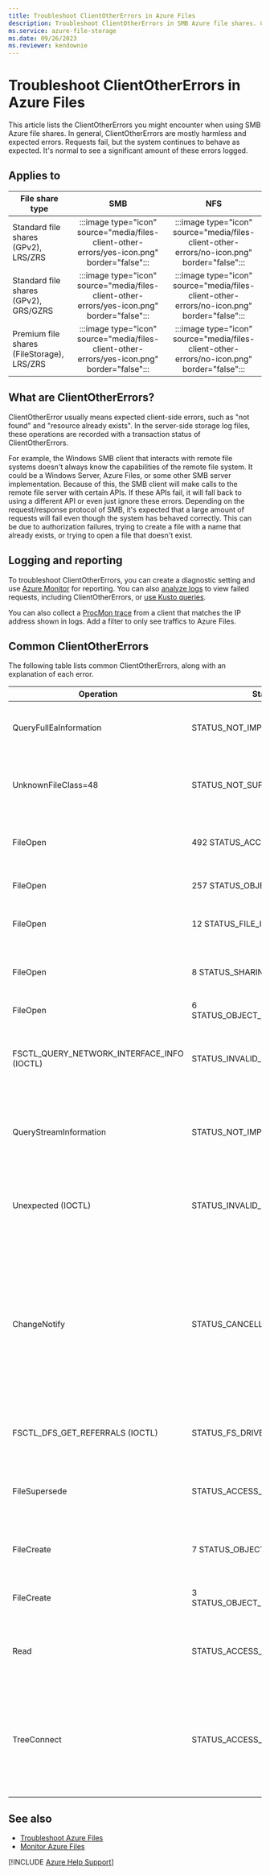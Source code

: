 ```yaml
---
title: Troubleshoot ClientOtherErrors in Azure Files
description: Troubleshoot ClientOtherErrors in SMB Azure file shares. ClientOtherErrors are requests that fail, but the system still behaves as expected.
ms.service: azure-file-storage
ms.date: 09/26/2023
ms.reviewer: kendownie
---
```


# Troubleshoot ClientOtherErrors in Azure Files

This article lists the ClientOtherErrors you might encounter when using SMB Azure file shares. In general, ClientOtherErrors are mostly harmless and expected errors. Requests fail, but the system continues to behave as expected. It's normal to see a significant amount of these errors logged.

## Applies to

| File share type | SMB | NFS |
|-|:-:|:-:|
| Standard file shares (GPv2), LRS/ZRS | :::image type="icon" source="media/files-client-other-errors/yes-icon.png" border="false":::  | :::image type="icon" source="media/files-client-other-errors/no-icon.png" border="false"::: |
| Standard file shares (GPv2), GRS/GZRS | :::image type="icon" source="media/files-client-other-errors/yes-icon.png" border="false":::  | :::image type="icon" source="media/files-client-other-errors/no-icon.png" border="false"::: |
| Premium file shares (FileStorage), LRS/ZRS | :::image type="icon" source="media/files-client-other-errors/yes-icon.png" border="false":::  | :::image type="icon" source="media/files-client-other-errors/no-icon.png" border="false"::: |

## What are ClientOtherErrors?

ClientOtherError usually means expected client-side errors, such as "not found" and "resource already exists". In the server-side storage log files, these operations are recorded with a transaction status of ClientOtherErrors.

For example, the Windows SMB client that interacts with remote file systems doesn't always know the capabilities of the remote file system. It could be a Windows Server, Azure Files, or some other SMB server implementation. Because of this, the SMB client will make calls to the remote file server with certain APIs. If these APIs fail, it will fall back to using a different API or even just ignore these errors. Depending on the request/response protocol of SMB, it's expected that a large amount of requests will fail even though the system has behaved correctly. This can be due to authorization failures, trying to create a file with a name that already exists, or trying to open a file that doesn't exist.

## Logging and reporting

To troubleshoot ClientOtherErrors, you can create a diagnostic setting and use [Azure Monitor](/azure/storage/files/storage-files-monitoring) for reporting. You can also [analyze logs](/azure/storage/files/analyze-files-metrics?tabs=azure-portal#analyze-logs) to view failed requests, including ClientOtherErrors, or [use Kusto queries](/azure/storage/files/analyze-files-metrics?tabs=azure-portal#sample-kusto-queries).

You can also collect a [ProcMon trace](/sysinternals/downloads/procmon) from a client that matches the IP address shown in logs. Add a filter to only see traffics to Azure Files.

## Common ClientOtherErrors

The following table lists common ClientOtherErrors, along with an explanation of each error.

| **Operation** | **Status** | **Explanation of error** |
|-----------|--------|----------------------|
| QueryFullEaInformation | STATUS_NOT_IMPLEMENTED | This failure is returned because Azure Files doesn't implement this API. Azure Files [doesn't support](/rest/api/storageservices/features-not-supported-by-the-azure-file-service) extended attributes currently. |
| UnknownFileClass=48 | STATUS_NOT_SUPPORTED | This is the `FileNormalizedNameInformation` API call. This is new support for Windows Server, and currently Azure Files doesn't support this API. |
| FileOpen | 492 STATUS_ACCESS_DENIED | The caller doesn't have permissions needed to open the file. In the case of Kerberos access, the ACL denies the caller access. |
| FileOpen | 257 STATUS_OBJECT_NAME_INVALID | The path for the open request is invalid, for example, too long or too deep. |
| FileOpen | 12 STATUS_FILE_IS_ADIRECTORY | The caller is opening a directory without using correct `CreateFile` parameters (for example, Backup intent). |
| FileOpen | 8 STATUS_SHARING_VIOLATION | The caller is opening a file that is already opened with restrictions (for example, exclusive, others can only read, and so on.) |
| FileOpen | 6 STATUS_OBJECT_NAME_NOT_FOUND | The caller is opening a file that doesn't exist. |
| FSCTL_QUERY_NETWORK_INTERFACE_INFO (IOCTL) | STATUS_INVALID_DEVICE_REQUEST | This is used for Azure Files only when customers have enabled the *multichannel* feature. In other cases, it's not needed, and we return an invalid device request when queried from client. |
| QueryStreamInformation | STATUS_NOT_IMPLEMENTED | Some file systems have the concept of [alternate data streams](/windows/win32/fileio/file-streams?redirectedfrom=MSDN#stream-types) or other streams like reparse point stream. Azure Files doesn't have this concept, so we don't support the API. |
| Unexpected (IOCTL) | STATUS_INVALID_DEVICE_REQUEST | This is `FSCTL_QUERY_FILE_REGIONS`, a [region concept](/openspecs/windows_protocols/ms-fscc/4630b33f-a955-4ce0-91b6-fd4ba4aac1ce) that's specific to NTFS/refs and doesn't make sense in relation to Azure Files. So we don't implement this FSCTL code. |
| ChangeNotify | STATUS_CANCELLED | Applications like Windows Shell Explorer subscribe to change notifications for files. This way when properties change on a file, Windows Shell Explorer automatically updates in the view. The client can choose to cancel this subscription (for example, if the user has changed views in Explorer and no longer needs it). In that case, we send `STATUS_CANCELLED` back to the client to acknowledge that the subscription has been cancelled. |
| FSCTL_DFS_GET_REFERRALS (IOCTL) | STATUS_FS_DRIVER_REQUIRED | This is a DFS referral request. Azure Files doesn't support DFS, and this is the correct status to return when the system doesn't support DFS. |
| FileSupersede | STATUS_ACCESS_DENIED | File supersede is an operation where an existing file is deleted and a new file is put in its place. If the caller doesn't have permissions to delete the existing file, the call will fail. |
| FileCreate | 7 STATUS_OBJECT_NAME_INVALID | This happens when a request to create a new file has a requested name that's invalid (unsupported characters, and so on.). |
| FileCreate | 3 STATUS_OBJECT_NAME_COLLISION | This happens when a request to create a new file has a requested name that matches an existing file. |
| Read | STATUS_ACCESS_DENIED | This happens when a read request is done on a file with a handle that doesn't have the granted access of **read** (it was opened with write desired access, and so on.) |
| TreeConnect | STATUS_ACCESS_DENIED | In the context of Kerberos authentication, the caller doesn't have share-level permissions assigned via RBAC or the "Default Share Permissions" feature. If the "Default Share Permissions" feature isn't set, callers who are computer identities will consistently get this access failure on the share. |

## See also

- [Troubleshoot Azure Files](files-troubleshoot.md)
- [Monitor Azure Files](/azure/storage/files/storage-files-monitoring)

[!INCLUDE [Azure Help Support](../../includes/azure-help-support.md)]